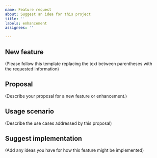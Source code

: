 ```yaml
---
name: Feature request
about: Suggest an idea for this project
title: ''
labels: enhancement
assignees: ''

---
```


## New feature

(Please follow this template replacing the text between parentheses with the requested information)

## Proposal

(Describe your proposal for a new feature or enhancement.)

## Usage scenario 

(Describe the use cases addressed by this proposal)

## Suggest implementation 

(Add any ideas you have for how this feature might be implemented)

